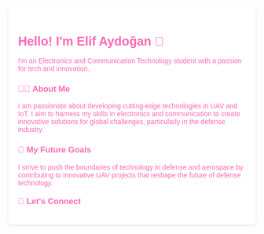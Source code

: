 <div style="background-color: #ffffff; color: #FF69B4; padding: 20px; font-family: Arial, sans-serif; border-radius: 8px; box-shadow: 0 2px 4px rgba(0,0,0,0.1); text-align: left;">

  <!-- Introduction -->
  <h1 style="font-size: 1.8em; font-weight: bold;">
    Hello! I'm Elif Aydoğan 👋
  </h1>
  <p style="font-size: 1em;">
    I'm an Electronics and Communication Technology student with a passion for tech and innovation.
  </p>

  <!-- About Me Section -->
  <h3 style="font-size: 1.2em;">👩‍💻 About Me</h3>
  <p style="font-size: 1em; max-width: 600px;">
    I am passionate about developing cutting-edge technologies in UAV and IoT. I aim to harness my skills in electronics and communication to create innovative solutions for global challenges, particularly in the defense industry.
  </p>

  <!-- Future Goals Section -->
  <h3 style="font-size: 1.2em;">🎯 My Future Goals</h3>
  <p style="font-size: 1em; max-width: 600px;">
    I strive to push the boundaries of technology in defense and aerospace by contributing to innovative UAV projects that reshape the future of defense technology.
  </p>

  <!-- Connect with Me Section -->
  <h3 style="font-size: 1.2em; margin-top: 20px;">💬 Let's Connect</h3>
  <p style="display: fl



